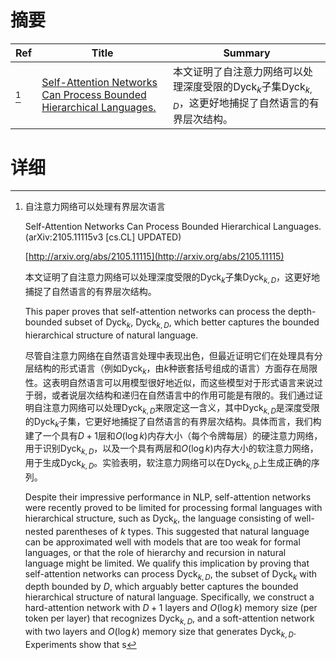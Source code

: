 # 摘要

| Ref | Title | Summary |
| --- | --- | --- |
| [^1] | [Self-Attention Networks Can Process Bounded Hierarchical Languages.](http://arxiv.org/abs/2105.11115) | 本文证明了自注意力网络可以处理深度受限的$\mathsf{Dyck}_{k}$子集$\mathsf{Dyck}_{k,D}$，这更好地捕捉了自然语言的有界层次结构。 |

# 详细

[^1]: 自注意力网络可以处理有界层次语言

    Self-Attention Networks Can Process Bounded Hierarchical Languages. (arXiv:2105.11115v3 [cs.CL] UPDATED)

    [http://arxiv.org/abs/2105.11115](http://arxiv.org/abs/2105.11115)

    本文证明了自注意力网络可以处理深度受限的$\mathsf{Dyck}_{k}$子集$\mathsf{Dyck}_{k,D}$，这更好地捕捉了自然语言的有界层次结构。

    This paper proves that self-attention networks can process the depth-bounded subset of $\mathsf{Dyck}_{k}$, $\mathsf{Dyck}_{k,D}$, which better captures the bounded hierarchical structure of natural language.

    尽管自注意力网络在自然语言处理中表现出色，但最近证明它们在处理具有分层结构的形式语言（例如$\mathsf{Dyck}_k$，由$k$种嵌套括号组成的语言）方面存在局限性。这表明自然语言可以用模型很好地近似，而这些模型对于形式语言来说过于弱，或者说层次结构和递归在自然语言中的作用可能是有限的。我们通过证明自注意力网络可以处理$\mathsf{Dyck}_{k,D}$来限定这一含义，其中$\mathsf{Dyck}_{k,D}$是深度受限的$\mathsf{Dyck}_{k}$子集，它更好地捕捉了自然语言的有界层次结构。具体而言，我们构建了一个具有$D+1$层和$O(\log k)$内存大小（每个令牌每层）的硬注意力网络，用于识别$\mathsf{Dyck}_{k,D}$，以及一个具有两层和$O(\log k)$内存大小的软注意力网络，用于生成$\mathsf{Dyck}_{k,D}$。实验表明，软注意力网络可以在$\mathsf{Dyck}_{k,D}$上生成正确的序列。

    Despite their impressive performance in NLP, self-attention networks were recently proved to be limited for processing formal languages with hierarchical structure, such as $\mathsf{Dyck}_k$, the language consisting of well-nested parentheses of $k$ types. This suggested that natural language can be approximated well with models that are too weak for formal languages, or that the role of hierarchy and recursion in natural language might be limited. We qualify this implication by proving that self-attention networks can process $\mathsf{Dyck}_{k, D}$, the subset of $\mathsf{Dyck}_{k}$ with depth bounded by $D$, which arguably better captures the bounded hierarchical structure of natural language. Specifically, we construct a hard-attention network with $D+1$ layers and $O(\log k)$ memory size (per token per layer) that recognizes $\mathsf{Dyck}_{k, D}$, and a soft-attention network with two layers and $O(\log k)$ memory size that generates $\mathsf{Dyck}_{k, D}$. Experiments show that s
    

